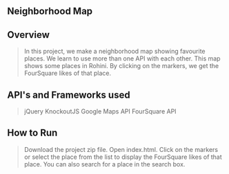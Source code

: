 Neighborhood Map
----------------


Overview
--------

> In this project, we make a neighborhood map showing favourite places.
> We learn to use more than one API with each other.
> This map shows some places in Rohini.
> By clicking on the markers, we get the FourSquare likes of that place.

API's and Frameworks used
-------------------------

> jQuery
> KnockoutJS
> Google Maps API
> FourSquare API

How to Run
----------

> Download the project zip file.
> Open index.html.
> Click on the markers or select the place from the list to display the FourSquare likes of that place.
> You can also search for a place in the search box.
